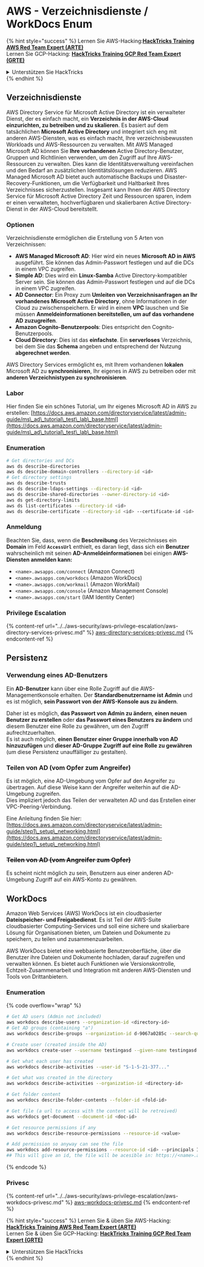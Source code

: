 # AWS - Verzeichnisdienste / WorkDocs Enum

{% hint style="success" %}
Lernen Sie AWS-Hacking:<img src="/.gitbook/assets/image.png" alt="" data-size="line">[**HackTricks Training AWS Red Team Expert (ARTE)**](https://training.hacktricks.xyz/courses/arte)<img src="/.gitbook/assets/image.png" alt="" data-size="line">\
Lernen Sie GCP-Hacking: <img src="/.gitbook/assets/image (2).png" alt="" data-size="line">[**HackTricks Training GCP Red Team Expert (GRTE)**<img src="/.gitbook/assets/image (2).png" alt="" data-size="line">](https://training.hacktricks.xyz/courses/grte)

<details>

<summary>Unterstützen Sie HackTricks</summary>

* Überprüfen Sie die [**Abonnementpläne**](https://github.com/sponsors/carlospolop)!
* **Treten Sie der** 💬 [**Discord-Gruppe**](https://discord.gg/hRep4RUj7f) oder der [**Telegramm-Gruppe**](https://t.me/peass) bei oder **folgen** Sie uns auf **Twitter** 🐦 [**@hacktricks\_live**](https://twitter.com/hacktricks\_live)**.**
* **Teilen Sie Hacking-Tricks, indem Sie PRs an die** [**HackTricks**](https://github.com/carlospolop/hacktricks) und [**HackTricks Cloud**](https://github.com/carlospolop/hacktricks-cloud) Github-Repositorys senden.

</details>
{% endhint %}

## Verzeichnisdienste

AWS Directory Service für Microsoft Active Directory ist ein verwalteter Dienst, der es einfach macht, ein **Verzeichnis in der AWS-Cloud einzurichten, zu betreiben und zu skalieren**. Es basiert auf dem tatsächlichen **Microsoft Active Directory** und integriert sich eng mit anderen AWS-Diensten, was es einfach macht, Ihre verzeichnisbewussten Workloads und AWS-Ressourcen zu verwalten. Mit AWS Managed Microsoft AD können Sie **Ihre vorhandenen** Active Directory-Benutzer, Gruppen und Richtlinien verwenden, um den Zugriff auf Ihre AWS-Ressourcen zu verwalten. Dies kann die Identitätsverwaltung vereinfachen und den Bedarf an zusätzlichen Identitätslösungen reduzieren. AWS Managed Microsoft AD bietet auch automatische Backups und Disaster-Recovery-Funktionen, um die Verfügbarkeit und Haltbarkeit Ihres Verzeichnisses sicherzustellen. Insgesamt kann Ihnen der AWS Directory Service für Microsoft Active Directory Zeit und Ressourcen sparen, indem er einen verwalteten, hochverfügbaren und skalierbaren Active Directory-Dienst in der AWS-Cloud bereitstellt.

### Optionen

Verzeichnisdienste ermöglichen die Erstellung von 5 Arten von Verzeichnissen:

* **AWS Managed Microsoft AD**: Hier wird ein neues **Microsoft AD in AWS** ausgeführt. Sie können das Admin-Passwort festlegen und auf die DCs in einem VPC zugreifen.
* **Simple AD**: Dies wird ein **Linux-Samba** Active Directory-kompatibler Server sein. Sie können das Admin-Passwort festlegen und auf die DCs in einem VPC zugreifen.
* **AD Connector**: Ein Proxy zum **Umleiten von Verzeichnisanfragen an Ihr vorhandenes Microsoft Active Directory**, ohne Informationen in der Cloud zu zwischenspeichern. Er wird in einem **VPC** lauschen und Sie müssen **Anmeldeinformationen bereitstellen, um auf das vorhandene AD zuzugreifen**.
* **Amazon Cognito-Benutzerpools**: Dies entspricht den Cognito-Benutzerpools.
* **Cloud Directory**: Dies ist das **einfachste**. Ein **serverloses** Verzeichnis, bei dem Sie das **Schema** angeben und entsprechend der Nutzung **abgerechnet werden**.

AWS Directory Services ermöglicht es, mit Ihrem vorhandenen **lokalen** Microsoft AD zu **synchronisieren**, Ihr eigenes in AWS zu betreiben oder mit **anderen Verzeichnistypen zu synchronisieren**.

### Labor

Hier finden Sie ein schönes Tutorial, um Ihr eigenes Microsoft AD in AWS zu erstellen: [https://docs.aws.amazon.com/directoryservice/latest/admin-guide/ms\_ad\_tutorial\_test\_lab\_base.html](https://docs.aws.amazon.com/directoryservice/latest/admin-guide/ms\_ad\_tutorial\_test\_lab\_base.html)

### Enumeration
```bash
# Get directories and DCs
aws ds describe-directories
aws ds describe-domain-controllers --directory-id <id>
# Get directory settings
aws ds describe-trusts
aws ds describe-ldaps-settings --directory-id <id>
aws ds describe-shared-directories --owner-directory-id <id>
aws ds get-directory-limits
aws ds list-certificates --directory-id <id>
aws ds describe-certificate --directory-id <id> --certificate-id <id>
```
### Anmeldung

Beachten Sie, dass, wenn die **Beschreibung** des Verzeichnisses ein **Domain** im Feld **`AccessUrl`** enthielt, es daran liegt, dass sich ein **Benutzer** wahrscheinlich mit seinen **AD-Anmeldeinformationen** bei einigen **AWS-Diensten anmelden kann:**

* `<name>.awsapps.com/connect` (Amazon Connect)
* `<name>.awsapps.com/workdocs` (Amazon WorkDocs)
* `<name>.awsapps.com/workmail` (Amazon WorkMail)
* `<name>.awsapps.com/console` (Amazon Management Console)
* `<name>.awsapps.com/start` (IAM Identity Center)

### Privilege Escalation

{% content-ref url="../../aws-security/aws-privilege-escalation/aws-directory-services-privesc.md" %}
[aws-directory-services-privesc.md](../../aws-security/aws-privilege-escalation/aws-directory-services-privesc.md)
{% endcontent-ref %}

## Persistenz

### Verwendung eines AD-Benutzers

Ein **AD-Benutzer** kann über eine Rolle Zugriff auf die AWS-Managementkonsole erhalten. Der **Standardbenutzername ist Admin** und es ist möglich, **sein Passwort von der AWS-Konsole aus zu ändern**.

Daher ist es möglich, **das Passwort von Admin zu ändern**, **einen neuen Benutzer zu erstellen** oder **das Passwort eines Benutzers zu ändern** und diesem Benutzer eine Rolle zu gewähren, um den Zugriff aufrechtzuerhalten.\
Es ist auch möglich, **einen Benutzer einer Gruppe innerhalb von AD hinzuzufügen** und **dieser AD-Gruppe Zugriff auf eine Rolle zu gewähren** (um diese Persistenz unauffälliger zu gestalten).

### Teilen von AD (vom Opfer zum Angreifer)

Es ist möglich, eine AD-Umgebung vom Opfer auf den Angreifer zu übertragen. Auf diese Weise kann der Angreifer weiterhin auf die AD-Umgebung zugreifen.\
Dies impliziert jedoch das Teilen der verwalteten AD und das Erstellen einer VPC-Peering-Verbindung.

Eine Anleitung finden Sie hier: [https://docs.aws.amazon.com/directoryservice/latest/admin-guide/step1\_setup\_networking.html](https://docs.aws.amazon.com/directoryservice/latest/admin-guide/step1\_setup\_networking.html)

### ~~Teilen von AD (vom Angreifer zum Opfer)~~

Es scheint nicht möglich zu sein, Benutzern aus einer anderen AD-Umgebung Zugriff auf ein AWS-Konto zu gewähren.

## WorkDocs

Amazon Web Services (AWS) WorkDocs ist ein cloudbasierter **Dateispeicher- und Freigabedienst**. Es ist Teil der AWS-Suite cloudbasierter Computing-Services und soll eine sichere und skalierbare Lösung für Organisationen bieten, um Dateien und Dokumente zu speichern, zu teilen und zusammenzuarbeiten.

AWS WorkDocs bietet eine webbasierte Benutzeroberfläche, über die Benutzer ihre Dateien und Dokumente hochladen, darauf zugreifen und verwalten können. Es bietet auch Funktionen wie Versionskontrolle, Echtzeit-Zusammenarbeit und Integration mit anderen AWS-Diensten und Tools von Drittanbietern.

### Enumeration

{% code overflow="wrap" %}
```bash
# Get AD users (Admin not included)
aws workdocs describe-users --organization-id <directory-id>
# Get AD groups (containing "a")
aws workdocs describe-groups --organization-id d-9067a0285c --search-query a

# Create user (created inside the AD)
aws workdocs create-user --username testingasd --given-name testingasd --surname testingasd --password <password> --email-address name@directory.domain --organization-id <directory-id>

# Get what each user has created
aws workdocs describe-activities --user-id "S-1-5-21-377..."

# Get what was created in the directory
aws workdocs describe-activities --organization-id <directory-id>

# Get folder content
aws workdocs describe-folder-contents --folder-id <fold-id>

# Get file (a url to access with the content will be retreived)
aws workdocs get-document --document-id <doc-id>

# Get resource permissions if any
aws workdocs describe-resource-permissions --resource-id <value>

# Add permission so anyway can see the file
aws workdocs add-resource-permissions --resource-id <id> --principals Id=anonymous,Type=ANONYMOUS,Role=VIEWER
## This will give an id, the file will be acesible in: https://<name>.awsapps.com/workdocs/index.html#/share/document/<id>
```
{% endcode %}

### Privesc

{% content-ref url="../../aws-security/aws-privilege-escalation/aws-workdocs-privesc.md" %}
[aws-workdocs-privesc.md](../../aws-security/aws-privilege-escalation/aws-workdocs-privesc.md)
{% endcontent-ref %}

{% hint style="success" %}
Lernen Sie & üben Sie AWS-Hacking:<img src="/.gitbook/assets/image.png" alt="" data-size="line">[**HackTricks Training AWS Red Team Expert (ARTE)**](https://training.hacktricks.xyz/courses/arte)<img src="/.gitbook/assets/image.png" alt="" data-size="line">\
Lernen Sie & üben Sie GCP-Hacking: <img src="/.gitbook/assets/image (2).png" alt="" data-size="line">[**HackTricks Training GCP Red Team Expert (GRTE)**<img src="/.gitbook/assets/image (2).png" alt="" data-size="line">](https://training.hacktricks.xyz/courses/grte)

<details>

<summary>Unterstützen Sie HackTricks</summary>

* Überprüfen Sie die [**Abonnementpläne**](https://github.com/sponsors/carlospolop)!
* **Treten Sie der** 💬 [**Discord-Gruppe**](https://discord.gg/hRep4RUj7f) oder der [**Telegram-Gruppe**](https://t.me/peass) bei oder **folgen** Sie uns auf **Twitter** 🐦 [**@hacktricks\_live**](https://twitter.com/hacktricks\_live)**.**
* **Teilen Sie Hacking-Tricks, indem Sie PRs an die** [**HackTricks**](https://github.com/carlospolop/hacktricks) und [**HackTricks Cloud**](https://github.com/carlospolop/hacktricks-cloud) github Repositories einreichen.

</details>
{% endhint %}
